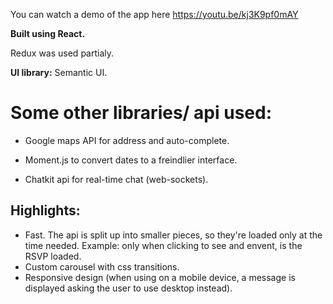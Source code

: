 You can watch a demo of the app here https://youtu.be/kj3K9pf0mAY

**Built using React.**

Redux was used partialy.

**UI library:** Semantic UI.

# Some other libraries/ api used:

* Google maps API for address and auto-complete.

* Moment.js to convert dates to a freindlier interface.

* Chatkit api for real-time chat (web-sockets).

## Highlights:

* Fast. The api is split up into smaller pieces, so they're loaded only at the time needed. Example: only when clicking to see and envent, is the RSVP loaded.
* Custom carousel with css transitions.
* Responsive design (when using on a mobile device, a message is displayed asking the user to use desktop instead).

